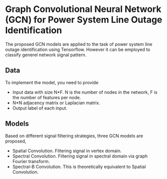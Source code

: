 # Graph Convolutional Neural Network (GCN) for Power System Line Outage Identification
The proposed GCN models are applied to the task of power system line outage identification using Tensorflow. However it can be employed to classify generel network signal pattern. 
## Data 
To implement the model, you need to provide
- Input data with size N*F. N is the number of nodes in the network, F is the number of features per node.
- N*N adjacency matrix or Laplacian matrix.
- Output label of each input.

## Models
Based on different signal filtering strategies, three GCN models are proposed,
- Spatial Convolution. Filtering signal in vertex domain.
- Spectral Convolution. Filtering signal in spectral domain via graph Fourier transform.
- Spectral-B Convolution. This is theoretically equivalent to Spatial Convolution.

